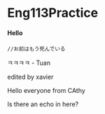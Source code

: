 # Eng113Practice

#### Hello

`//お前はもう死んでいる`

ㅋㅋㅋㅋ - Tuan

edited by xavier

Hello everyone from CAthy

Is there an echo in here?
